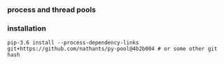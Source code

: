 ### process and thread pools

### installation
`pip-3.6 install --process-dependency-links git+https://github.com/nathants/py-pool@4b2b004 # or some other git hash`
